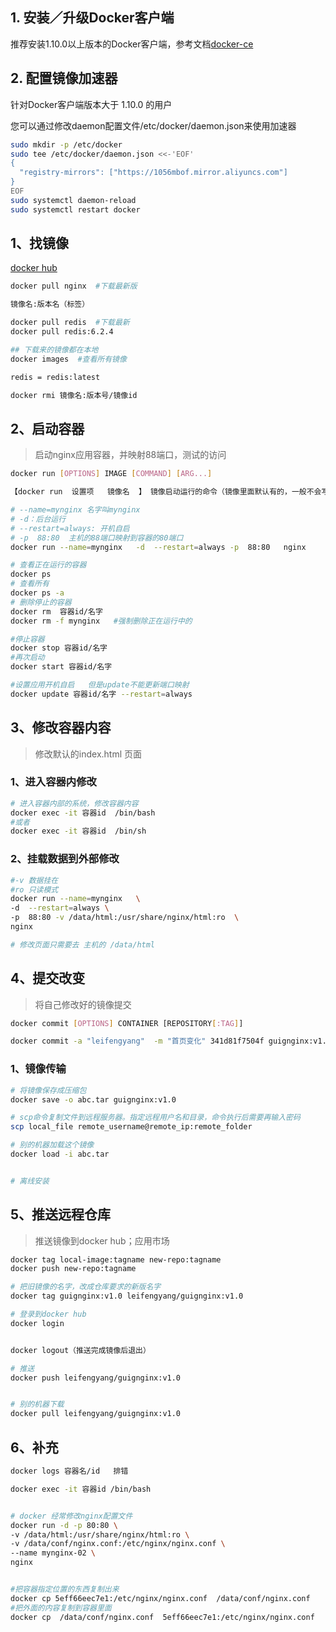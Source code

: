 







## 1. 安装／升级Docker客户端

推荐安装1.10.0以上版本的Docker客户端，参考文档[docker-ce](https://yq.aliyun.com/articles/110806?spm=5176.8351553.0.0.58801991pLDtaT)

## 2. 配置镜像加速器

针对Docker客户端版本大于 1.10.0 的用户

您可以通过修改daemon配置文件/etc/docker/daemon.json来使用加速器

```bash
sudo mkdir -p /etc/docker
sudo tee /etc/docker/daemon.json <<-'EOF'
{
  "registry-mirrors": ["https://1056mbof.mirror.aliyuncs.com"]
}
EOF
sudo systemctl daemon-reload
sudo systemctl restart docker
```















## 1、找镜像

[docker hub](http://hub.docker.com/)

```bash
docker pull nginx  #下载最新版

镜像名:版本名（标签）

docker pull redis  #下载最新
docker pull redis:6.2.4

## 下载来的镜像都在本地
docker images  #查看所有镜像

redis = redis:latest

docker rmi 镜像名:版本号/镜像id
```

## 2、启动容器

> 启动nginx应用容器，并映射88端口，测试的访问

```bash
docker run [OPTIONS] IMAGE [COMMAND] [ARG...]

【docker run  设置项   镜像名  】 镜像启动运行的命令（镜像里面默认有的，一般不会写）

# --name=mynginx 名字叫mynginx
# -d：后台运行
# --restart=always: 开机自启
# -p  88:80  主机的88端口映射到容器的80端口
docker run --name=mynginx   -d  --restart=always -p  88:80   nginx

# 查看正在运行的容器
docker ps
# 查看所有
docker ps -a
# 删除停止的容器
docker rm  容器id/名字
docker rm -f mynginx   #强制删除正在运行中的

#停止容器
docker stop 容器id/名字
#再次启动
docker start 容器id/名字

#设置应用开机自启   但是update不能更新端口映射
docker update 容器id/名字 --restart=always
```

## 3、修改容器内容

> 修改默认的index.html 页面

### 1、进入容器内修改

```bash
# 进入容器内部的系统，修改容器内容
docker exec -it 容器id  /bin/bash
#或者
docker exec -it 容器id  /bin/sh
```

### **2、挂载数据到外部修改**

```bash
#-v 数据挂在
#ro 只读模式
docker run --name=mynginx   \
-d  --restart=always \
-p  88:80 -v /data/html:/usr/share/nginx/html:ro  \
nginx

# 修改页面只需要去 主机的 /data/html
```



## 4、提交改变

> 将自己修改好的镜像提交

```BASH
docker commit [OPTIONS] CONTAINER [REPOSITORY[:TAG]]

docker commit -a "leifengyang"  -m "首页变化" 341d81f7504f guignginx:v1.0
```

### **1、镜像传输**

```bash
# 将镜像保存成压缩包
docker save -o abc.tar guignginx:v1.0

# scp命令复制文件到远程服务器。指定远程用户名和目录，命令执行后需要再输入密码
scp local_file remote_username@remote_ip:remote_folder 

# 别的机器加载这个镜像
docker load -i abc.tar


# 离线安装
```

## **5、推送远程仓库**

> 推送镜像到docker hub；应用市场

```bash
docker tag local-image:tagname new-repo:tagname
docker push new-repo:tagname
```



```bash
# 把旧镜像的名字，改成仓库要求的新版名字
docker tag guignginx:v1.0 leifengyang/guignginx:v1.0

# 登录到docker hub
docker login       


docker logout（推送完成镜像后退出）

# 推送
docker push leifengyang/guignginx:v1.0


# 别的机器下载
docker pull leifengyang/guignginx:v1.0
```

## **6、补充**

```bash
docker logs 容器名/id   排错

docker exec -it 容器id /bin/bash


# docker 经常修改nginx配置文件
docker run -d -p 80:80 \
-v /data/html:/usr/share/nginx/html:ro \
-v /data/conf/nginx.conf:/etc/nginx/nginx.conf \
--name mynginx-02 \
nginx


#把容器指定位置的东西复制出来 
docker cp 5eff66eec7e1:/etc/nginx/nginx.conf  /data/conf/nginx.conf
#把外面的内容复制到容器里面
docker cp  /data/conf/nginx.conf  5eff66eec7e1:/etc/nginx/nginx.conf
```

